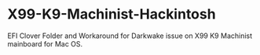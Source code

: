 # X99-K9-Machinist-Hackintosh
EFI Clover Folder and Workaround for Darkwake issue on X99 K9 Machinist mainboard for Mac OS. 
